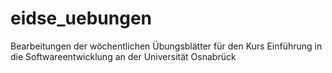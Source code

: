 # eidse_uebungen
Bearbeitungen der wöchentlichen Übungsblätter für den Kurs Einführung in die Softwareentwicklung an der Universität Osnabrück
